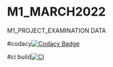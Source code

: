 # M1_MARCH2022
M1_PROJECT_EXAMINATION DATA

#codacy[![Codacy Badge](https://app.codacy.com/project/badge/Grade/d3b2e79760a242749131a4ccac689898)](https://www.codacy.com/gh/jana1213/M1_MARCH2022/dashboard?utm_source=github.com&amp;utm_medium=referral&amp;utm_content=jana1213/M1_MARCH2022&amp;utm_campaign=Badge_Grade)


#ci
build[![CI](https://github.com/jana1213/M1_MARCH2022/actions/workflows/blank.yml/badge.svg)](https://github.com/jana1213/M1_MARCH2022/actions/workflows/blank.yml)
